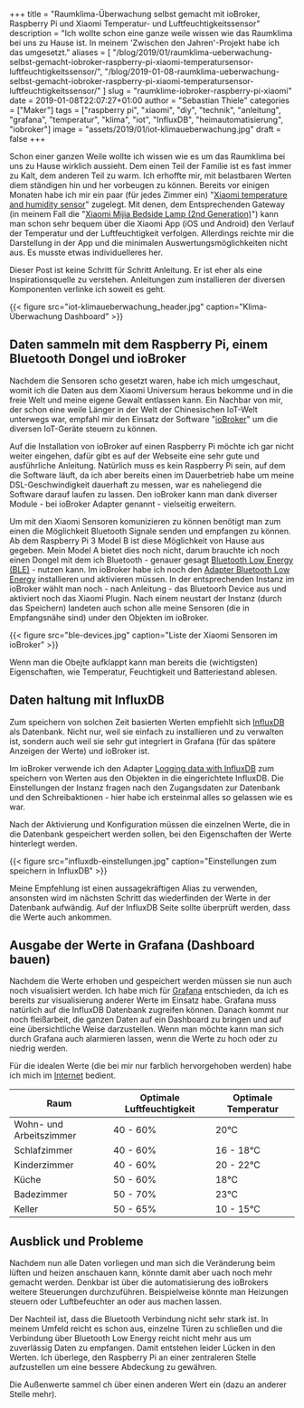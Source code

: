 +++
title = "Raumklima-Überwachung selbst gemacht mit ioBroker, Raspberry Pi und Xiaomi Temperatur- und Luftfeuchtigkeitssensor"
description = "Ich wollte schon eine ganze weile wissen wie das Raumklima bei uns zu Hause ist. In meinem 'Zwischen den Jahren'-Projekt habe ich das umgesetzt."
aliases = [
  "/blog/2019/01/raumklima-ueberwachung-selbst-gemacht-iobroker-raspberry-pi-xiaomi-temperatursensor-luftfeuchtigkeitssensor/",
  "/blog/2019-01-08-raumklima-ueberwachung-selbst-gemacht-iobroker-raspberry-pi-xiaomi-temperatursensor-luftfeuchtigkeitssensor/"
  ]
slug = "raumklime-iobroker-raspberry-pi-xiaomi"
date = 2019-01-08T22:07:27+01:00
author = "Sebastian Thiele"
categories = ["Maker"]
tags = ["raspberry pi", "xiaomi", "diy", "technik", "anleitung", "grafana", "temperatur", "klima", "iot", "InfluxDB", "heimautomatisierung", "iobroker"]
image = "assets/2019/01/iot-klimaueberwachung.jpg"
draft = false
+++

Schon einer ganzen Weile wollte ich wissen wie es um das Raumklima bei uns zu Hause wirklich aussieht. Dem einen Teil der Familie ist es fast immer zu Kalt, dem anderen Teil zu warm. Ich erhoffte mir, mit belastbaren Werten diem ständigen hin und her vorbeugen zu können. Bereits vor einigen Monaten habe ich mir ein paar (für jedes Zimmer ein) "[Xiaomi temperature and humidity sensor](https://www.google.de/search?q=xiaomi+temperature+and+humidity+sensor)" zugelegt. Mit denen, dem Entsprechenden Gateway (in meinem Fall die "[Xiaomi Mijia Bedside Lamp (2nd Generation)](https://www.google.de/search?q=xiaomi+ble+gateway)") kann man schon sehr bequem über die Xiaomi App (iOS und Android) den Verlauf der Temperatur und der Luftfeuchtigkeit verfolgen. Allerdings reichte mir die Darstellung in der App und die minimalen Auswertungsmöglichkeiten nicht aus. Es musste etwas individuelleres her.

Dieser Post ist keine Schritt für Schritt Anleitung. Er ist eher als eine Inspirationsquelle zu verstehen. Anleitungen zum installieren der diversen Komponenten verlinke ich soweit es geht.

{{< figure src="iot-klimaueberwachung_header.jpg" caption="Klima-Überwachung Dashboard" >}}

## Daten sammeln mit dem Raspberry Pi, einem Bluetooth Dongel und ioBroker

Nachdem die Sensoren scho gesetzt waren, habe ich mich umgeschaut, womit ich die Daten aus dem Xiaomi Universum heraus bekomme und in die freie Welt und meine eigene Gewalt entlassen kann. Ein Nachbar von mir, der schon eine weile Länger in der Welt der Chinesischen IoT-Welt unterwegs war, empfahl mir den Einsatz der Software "[ioBroker](http://iobroker.net/)" um die diversen IoT-Geräte steuern zu können.

Auf die Installation von ioBroker auf einen Raspberry Pi möchte ich gar nicht weiter eingehen, dafür gibt es auf der Webseite eine sehr gute und ausführliche Anleitung. Natürlich muss es kein Raspberry Pi sein, auf dem die Software läuft, da ich aber bereits einen im Dauerbetrieb habe um meine DSL-Geschwindigkeit dauerhaft zu messen, war es naheliegend die Software darauf laufen zu lassen. Den ioBroker kann man dank diverser Module - bei ioBroker Adapter genannt - vielseitig erweitern.

Um mit den Xiaomi Sensoren komunizieren zu können benötigt man zum einen die Möglichkeit Bluetooth Signale senden und empfangen zu können. Ab dem Raspberry Pi 3 Model B ist diese Möglichkeit von Hause aus gegeben. Mein Model A bietet dies noch nicht, darum brauchte ich noch einen Dongel mit dem ich Bluetooth - genauer gesagt [Bluetooth Low Energy (BLE)](https://de.wikipedia.org/wiki/Bluetooth_Low_Energy) - nutzen kann.
Im ioBroker habe ich noch den [Adapter Bluetooth Low Energy](https://github.com/AlCalzone/ioBroker.ble) installieren und aktivieren müssen. In der entsprechenden Instanz im ioBroker wählt man noch - nach Anleitung - das Bluetoorh Device aus und aktiviert noch das Xiaomi Plugin. Nach einem neustart der Instanz (durch das Speichern) landeten auch schon alle meine Sensoren (die in Empfangsnähe sind) under den Objekten im ioBroker.

{{< figure src="ble-devices.jpg" caption="Liste der Xiaomi Sensoren im ioBroker" >}}

Wenn man die Obejte aufklappt kann man bereits die (wichtigsten) Eigenschaften, wie Temperatur, Feuchtigkeit und Batteriestand ablesen.

## Daten haltung mit InfluxDB

Zum speichern von solchen Zeit basierten Werten empfiehlt sich [InfluxDB](https://www.influxdata.com/) als Datenbank. Nicht nur, weil sie einfach zu installieren und zu verwalten ist, sondern auch weil sie sehr gut integriert in Grafana (für das spätere Anzeigen der Werte) und ioBroker ist.

Im ioBroker verwende ich den Adapter [Logging data with InfluxDB](https://github.com/ioBroker/ioBroker.influxdb) zum speichern von Werten aus den Objekten in die eingerichtete InfluxDB. Die Einstellungen der Instanz fragen nach den Zugangsdaten zur Datenbank und den Schreibaktionen - hier habe ich ersteinmal alles so gelassen wie es war.

Nach der Aktivierung und Konfiguration müssen die einzelnen Werte, die in die Datenbank gespeichert werden sollen, bei den Eigenschaften der Werte hinterlegt werden.

{{< figure src="influxdb-einstellungen.jpg" caption="Einstellungen zum speichern in InfluxDB" >}}

Meine Empfehlung ist einen aussagekräftigen Alias zu verwenden, ansonsten wird im nächsten Schritt das wiederfinden der Werte in der Datenbank aufwändig. Auf der InfluxDB Seite sollte überprüft werden, dass die Werte auch ankommen.

## Ausgabe der Werte in Grafana (Dashboard bauen)

Nachdem die Werte erhoben und gespeichert werden müssen sie nun auch noch visualisiert werden. Ich habe mich für [Grafana](https://grafana.com/) entschieden, da ich es bereits zur visualisierung anderer Werte im Einsatz habe. Grafana muss natürlich auf die InfluxDB Datenbank zugreifen können. Danach kommt nur noch fleißarbeit, die ganzen Daten auf ein Dashboard zu bringen und auf eine übersichtliche Weise darzustellen. Wenn man möchte kann man sich durch Grafana auch alarmieren lassen, wenn die Werte zu hoch oder zu niedrig werden.

Für die idealen Werte (die bei mir nur farblich hervorgehoben werden) habe ich mich im [Internet](https://www.inventer.de/wissen/luftqualitaet-gesundheit/luftfeuchtigkeit-in-wohnraeumen/) bedient.

Raum                     | Optimale Luftfeuchtigkeit | Optimale Temperatur
-------------------------|---------------------------|---------------------
Wohn- und Arbeitszimmer  | 40 - 60%                  | 20°C
Schlafzimmer             | 40 - 60%                  | 16 - 18°C
Kinderzimmer             | 40 - 60%                  | 20 - 22°C
Küche                    | 50 - 60%                  | 18°C
Badezimmer               | 50 - 70%                  | 23°C
Keller                   | 50 - 65%                  | 10 - 15°C

## Ausblick und Probleme

Nachdem nun alle Daten vorliegen und man sich die Veränderung beim lüften und heizen anschauen kann, könnte damit aber uach noch mehr gemacht werden. Denkbar ist über die automatisierung des ioBrokers weitere Steuerungen durchzuführen. Beispielweise könnte man Heizungen steuern oder Luftbefeuchter an oder aus machen lassen.

Der Nachteil ist, dass die Bluetooth Verbindung nicht sehr stark ist. In meinem Umfeld reicht es schon aus, einzelne Türen zu schließen und die Verbindung über Bluetooth Low Energy reicht nicht mehr aus um zuverlässig Daten zu empfangen. Damit entstehen leider Lücken in den Werten. Ich überlege, den Raspberry Pi an einer zentraleren Stelle aufzustellen um eine bessere Abdeckung zu gewähren.

Die Außenwerte sammel ch über einen anderen Wert ein (dazu an anderer Stelle mehr).